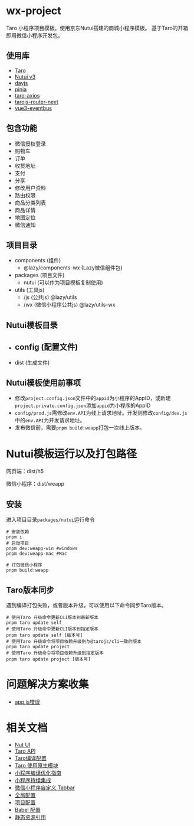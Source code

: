 # wx-project
 
Taro 小程序项目模板。使用京东Nutui搭建的商城小程序模板。
基于Taro的开箱即用微信小程序开发包。

## 使用库
- [Taro](https://taro-docs.jd.com/docs/)
- [Nutui v3](https://nutui.jd.com/3x/#/zh-CN/guide/start)
- [dayjs](https://dayjs.fenxianglu.cn/)
- [pinia](https://pinia.vuejs.org/zh/)
- [taro-axios](https://taro-ext.jd.com/plugin/view/5d40fc9308267b4198ad0c3c)
- [tarojs-router-next](https://taro-ext.jd.com/plugin/view/5f64832f0dd8313026e0942b)
- [vue3-eventbus](https://www.npmjs.com/package/vue3-eventbus)

## 包含功能
- 微信授权登录
- 购物车
- 订单
- 收货地址
- 支付
- 分享
- 修改用户资料
- 路由权限
- 商品分类列表
- 商品详情
- 地图定位
- 微信通知


## 项目目录
- components (组件)
    - @lazy/components-wx (Lazy微信组件包)
- packages (项目文件)
    - nutui (可以作为项目模板复制使用)
- utils (工具js)
    - /js  (公共js) @lazy/utils
    - /wx  (微信小程序公共js) @lazy/utils-wx

## Nutui模板目录
- config (配置文件)
    -
- dist (生成文件)

## Nutui模板使用前事项
+ 修改`project.config.json`文件中的`appid`为小程序的AppID，或新建`project.private.config.json`添加`appid`为小程序的AppID
+ `config/prod.js`需修改`env.API`为线上请求地址。开发则修改`config/dev.js`中的`env.API`为开发请求地址。
+ 发布微信前，需要`pnpm build:weapp`打包一次线上版本。

# Nutui模板运行以及打包路径

网页端：dist/h5

微信小程序：dist/weapp

## 安装
进入项目目录`packages/nutui`运行命令
```shell
# 安装依赖
pnpm i
# 启动项目
pnpm dev:weapp-win #windows
pnpm dev:weapp-mac #Mac

# 打包微信小程序
pnpm build:weapp
```

## Taro版本同步
遇到编译打包失败，或者版本升级，可以使用以下命令同步Taro版本。
```shell
# 使用Taro 升级命令更新CLI版本到最新版本
pnpm taro update self
# 使用Taro 升级命令更新CLI版本到指定版本
pnpm taro update self [版本号]
# 使用Taro 升级命令将项目依赖升级到与@tarojs/cli一致的版本
pnpm taro update project
# 使用Taro 升级命令将项目依赖升级到指定版本
pnpm taro update project [版本号]
```



# 问题解决方案收集
+ [app.js错误](https://github.com/NervJS/taro/issues/13456)


# 相关文档
- [Nut UI](https://nutui.jd.com)
- [Taro API](https://docs.taro.zone/docs/apis/about/desc)
- [Taro编译配置](https://taro-docs.jd.com/taro/docs/config-detail/)
- [Taro 使用原生模块](https://docs.taro.zone/docs/hybrid#%E4%BD%BF%E7%94%A8%E5%8E%9F%E7%94%9F%E7%BB%84%E4%BB%B6)
- [小程序编译优化指南](https://docs.taro.zone/docs/compile-optimized)
- [小程序持续集成](https://docs.taro.zone/docs/plugin-mini-ci)
- [微信小程序自定义 Tabbar](https://taro-docs.jd.com/taro/docs/custom-tabbar)
- [全局配置](https://taro-docs.jd.com/taro/docs/app-config)
- [项目配置](https://taro-docs.jd.com/taro/docs/project-config)
- [Babel 配置](https://taro-docs.jd.com/taro/docs/babel-config)
- [静态资源引用](https://taro-docs.jd.com/taro/docs/static-reference)
